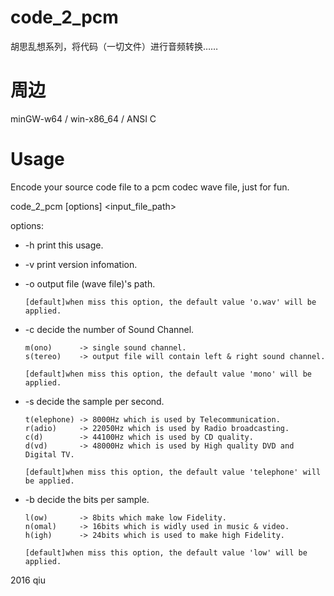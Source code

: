 # code_2_pcm

胡思乱想系列，将代码（一切文件）进行音频转换……

# 周边

minGW-w64 / win-x86_64 / ANSI C

# Usage

Encode your source code file to a pcm codec wave file, just for fun.

code_2_pcm [options] <input_file_path>

options:
*  -h  print this usage.
*  -v  print version infomation.
*  -o  output file (wave file)'s path.

       [default]when miss this option, the default value 'o.wav' will be applied.

*  -c  decide the number of Sound Channel.

       m(ono)      -> single sound channel.
       s(tereo)    -> output file will contain left & right sound channel.

       [default]when miss this option, the default value 'mono' will be applied.

*  -s  decide the sample per second.

       t(elephone) -> 8000Hz which is used by Telecommunication.
       r(adio)     -> 22050Hz which is used by Radio broadcasting.
       c(d)        -> 44100Hz which is used by CD quality.
       d(vd)       -> 48000Hz which is used by High quality DVD and Digital TV.

       [default]when miss this option, the default value 'telephone' will be applied.

*  -b  decide the bits per sample.

       l(ow)       -> 8bits which make low Fidelity.
       n(omal)     -> 16bits which is widly used in music & video.
       h(igh)      -> 24bits which is used to make high Fidelity.

       [default]when miss this option, the default value 'low' will be applied.

2016 qiu